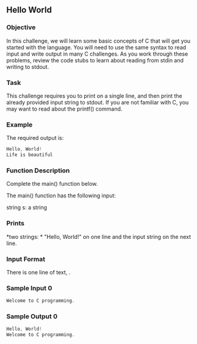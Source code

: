 ## Hello World

### Objective

In this challenge, we will learn some basic concepts of C that will get you started with the language. You will need to use the same syntax to read input and write output in many C challenges. As you work through these problems, review the code stubs to learn about reading from stdin and writing to stdout.

### Task

This challenge requires you to print  on a single line, and then print the already provided input string to stdout. If you are not familiar with C, you may want to read about the printf() command.

### Example

The required output is:
```c
Hello, World!  
Life is beautiful  
```

### Function Description

Complete the main() function below.

The main() function has the following input:

string s: a string
### Prints

*two strings: * "Hello, World!" on one line and the input string on the next line.
### Input Format

There is one line of text, .

### Sample Input 0

```c
Welcome to C programming.
```

### Sample Output 0

```c
Hello, World!
Welcome to C programming.
```